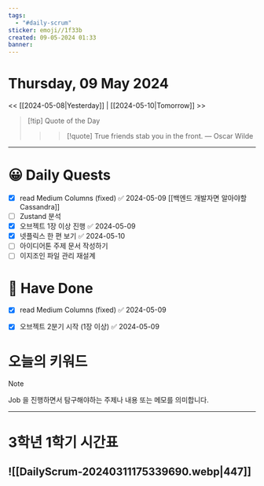 ```yaml
---
tags:
  - "#daily-scrum"
sticker: emoji//1f33b
created: 09-05-2024 01:33
banner:
---
```

# Thursday, 09 May 2024
<< [[2024-05-08|Yesterday]] | [[2024-05-10|Tomorrow]] >>

> [!tip] Quote of the Day  
> > > [!quote] True friends stab you in the front.
> — Oscar Wilde

---

#  😀 Daily Quests
- [x] read Medium Columns (fixed) ✅ 2024-05-09
		[[백엔드 개발자면 알아야할 Cassandra]]
- [ ] Zustand 분석
- [x] 오브젝트 1장 이상 진행 ✅ 2024-05-09
- [x] 넷플릭스 한 편 보기 ✅ 2024-05-10
- [ ] 아이디어톤 주제 문서 작성하기
- [ ] 이지조인 파일 관리 재설계

# 🙂 Have Done
- [x] read Medium Columns (fixed) ✅ 2024-05-09
- [x] 오브젝트 2분기 시작 (1장 이상) ✅ 2024-05-09


# 오늘의 키워드

> [!NOTE]
> Job 을 진행하면서 탐구해야하는 주제나 내용 또는 메모를 의미합니다.


---

# 3학년 1학기 시간표

![[DailyScrum-20240311175339690.webp|447]]
---

